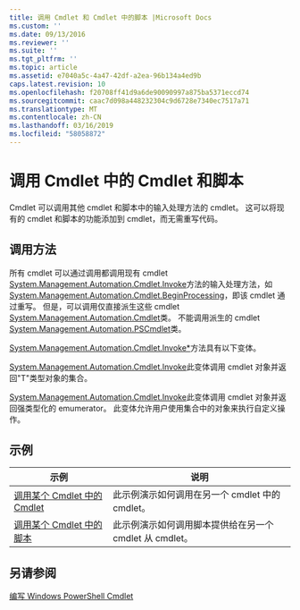 ```yaml
---
title: 调用 Cmdlet 和 Cmdlet 中的脚本 |Microsoft Docs
ms.custom: ''
ms.date: 09/13/2016
ms.reviewer: ''
ms.suite: ''
ms.tgt_pltfrm: ''
ms.topic: article
ms.assetid: e7040a5c-4a47-42df-a2ea-96b134a4ed9b
caps.latest.revision: 10
ms.openlocfilehash: f20708ff41d9a6de90090997a875ba5371eccd74
ms.sourcegitcommit: caac7d098a448232304c9d6728e7340ec7517a71
ms.translationtype: MT
ms.contentlocale: zh-CN
ms.lasthandoff: 03/16/2019
ms.locfileid: "58058872"
---
```

# <a name="invoking-cmdlets-and-scripts-within-a-cmdlet"></a>调用 Cmdlet 中的 Cmdlet 和脚本

Cmdlet 可以调用其他 cmdlet 和脚本中的输入处理方法的 cmdlet。 这可以将现有的 cmdlet 和脚本的功能添加到 cmdlet，而无需重写代码。

## <a name="the-invoke-method"></a>调用方法

所有 cmdlet 可以通过调用都调用现有 cmdlet [System.Management.Automation.Cmdlet.Invoke](/dotnet/api/System.Management.Automation.Cmdlet.Invoke)方法的输入处理方法，如[System.Management.Automation.Cmdlet.BeginProcessing](/dotnet/api/System.Management.Automation.Cmdlet.BeginProcessing)，即该 cmdlet 通过重写。 但是，可以调用仅直接派生这些 cmdlet [System.Management.Automation.Cmdlet](/dotnet/api/System.Management.Automation.Cmdlet)类。 不能调用派生的 cmdlet [System.Management.Automation.PSCmdlet](/dotnet/api/System.Management.Automation.PSCmdlet)类。

[System.Management.Automation.Cmdlet.Invoke*](/dotnet/api/System.Management.Automation.Cmdlet.Invoke)方法具有以下变体。

[System.Management.Automation.Cmdlet.Invoke](/dotnet/api/System.Management.Automation.Cmdlet.Invoke)此变体调用 cmdlet 对象并返回"T"类型对象的集合。

[System.Management.Automation.Cmdlet.Invoke](/dotnet/api/System.Management.Automation.Cmdlet.Invoke)此变体调用 cmdlet 对象并返回强类型化的 emumerator。 此变体允许用户使用集合中的对象来执行自定义操作。

## <a name="examples"></a>示例

|示例|说明|
|-------------|-----------------|
|[调用某个 Cmdlet 中的 Cmdlet](./how-to-invoke-a-cmdlet-from-within-a-cmdlet.md)|此示例演示如何调用在另一个 cmdlet 中的 cmdlet。|
|[调用某个 Cmdlet 中的脚本](./how-to-invoke-scripts-within-a-cmdlet.md)|此示例演示如何调用脚本提供给在另一个 cmdlet 从 cmdlet。|

## <a name="see-also"></a>另请参阅

[编写 Windows PowerShell Cmdlet](./writing-a-windows-powershell-cmdlet.md)
